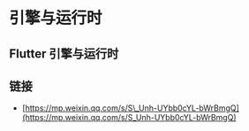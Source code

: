 # 引擎与运行时

## Flutter 引擎与运行时

## 链接

* [https://mp.weixin.qq.com/s/S\_Unh-UYbb0cYL-bWrBmgQ](https://mp.weixin.qq.com/s/S_Unh-UYbb0cYL-bWrBmgQ)

